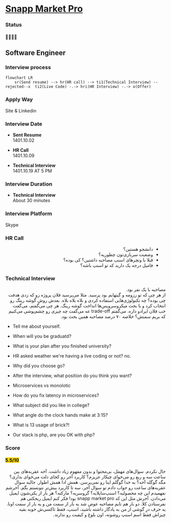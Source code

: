 # [Snapp Market Pro](https://pro.snapp.market/)

### Status
#### 📜📞🔧❌
## Software Engineer
### Interview process
```mermaid
flowchart LR
    sr(Send resume) --> hr(HR call) --> ti1(Technical Interview) --rejected--x  ti2(Live Code) -.-> hri(HR Interview) -.-> o(Offer)
```

### Apply Way
Site & Linkedin

### Interview Date
- **Sent Resume** <br />1401.10.02

- **HR Call**<br />1401.10.09

- **Technical Interview** <br>1401.10.19 AT 5 PM

### Interview Duration
- **Technical Interview** <br>About 30 minutes

### Interview Platform
Skype

### HR Call

<ul dir="rtl">
    <li>دانشجو هستین؟</li>
    <li>وضعیت سربازی‌تون چطوریه؟</li>
    <li>قبلا با ونچرهای اسنپ مصاحبه داشتین؟ کی بوده؟</li>
    <li>فامیل درجه یک دارید که تو اسنپ باشه؟</li>
</ul>


### Technical Interview

<p dir="rtl">
مصاحبه با یک نفر بود.
<br />
از هر چی که تو رزومه و گیتهابم بود پرسید. مثلا می‌پرسید فلان پروژه رو که زدی هدفت چی بوده؟ چه تکنولوژی‌هایی استفاده کردی و بلاه بلاه بلاه. بعدش روش گوشه رینگ رو انتخاب کرد و با بحث میکروسرویس‌ها انداخت گوشه رینگ. هر چی می‌گفتم، می‌گفت خب فلان ایرادو داره. می‌گفتم trade-off عه می‌گفت چه چیزی رو چشم‌پوشی می‌کنیم که بریم سمتش؟ خلاصه ۷۰ درصد مصاحبه همین بحث بود.
</p>

- Tell me about yourself.

- When will you be graduatd?

- What is your plan after you finished university?

- HR asked weather we're having a live coding or not? no.

- Why did you choose go?

- After the interview, what position do you think you want?

- Microservices vs monolotic

- How do you fix latency in microservices?

- What subject did you like in college?

- What angle do the clock hands make at 3:15?

- What is 13 usage of brick?!

- Our stack is php, are you OK with php?

### Score
<h4><mark style="background-color:#ffd700">5.5/10</mark></h4>

<p dir="rtl">
حال نکردم. سوال‌های مهمل، بی‌محتوا و بدون مفهوم زیاد داشت. آخه عقربه‌های بین ساعت سه و ربع رو می‌خوای چیکار عزیزم؟ کاربرد آجر رو کجای دلت می‌خوای بذاری؟ مگه گوگله آخه؟ به خدا گوگلم اینا رو نمی‌پرسن. همش ادا همش اطوار. جالبه سوال عقربه‌های ساعت رو جواب دادم تو سوال آجر، سه تا کاربرد بیش‌تر نتونستم بگم. آخرشم نفهمیدم این چه محصولیه؟ اسنپ‌ساپلایه؟ گروسریه؟ مارکته؟ هر بار از یکی‌شون ایمیل می‌دادن. آخرش مثل این‌ که snapp market pro بود! فکر کنم ایمیل ریجکتی هم نفرستادن کلا. دو بار هم تایم مصاحبه عوض شد یه بار از سمت من و یه بار از سمت اونا. یه حرف درِ گوشی از من به یادگار داشته باشید، اسنپ، فقط تاکسی‌ش خوبه بقیه‌ چیزاش فقط اسم اسنپ روشونه، اون بلوغ و کیفیت رو ندارند.
</p>
